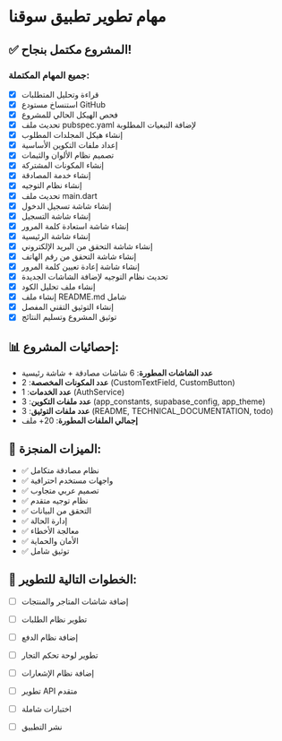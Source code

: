 # مهام تطوير تطبيق سوقنا

## ✅ المشروع مكتمل بنجاح!

### جميع المهام المكتملة:
- [x] قراءة وتحليل المتطلبات
- [x] استنساخ مستودع GitHub
- [x] فحص الهيكل الحالي للمشروع
- [x] تحديث ملف pubspec.yaml لإضافة التبعيات المطلوبة
- [x] إنشاء هيكل المجلدات المطلوب
- [x] إعداد ملفات التكوين الأساسية
- [x] تصميم نظام الألوان والثيمات
- [x] إنشاء المكونات المشتركة
- [x] إنشاء خدمة المصادقة
- [x] إنشاء نظام التوجيه
- [x] تحديث ملف main.dart
- [x] إنشاء شاشة تسجيل الدخول
- [x] إنشاء شاشة التسجيل
- [x] إنشاء شاشة استعادة كلمة المرور
- [x] إنشاء شاشة الرئيسية
- [x] إنشاء شاشة التحقق من البريد الإلكتروني
- [x] إنشاء شاشة التحقق من رقم الهاتف
- [x] إنشاء شاشة إعادة تعيين كلمة المرور
- [x] تحديث نظام التوجيه لإضافة الشاشات الجديدة
- [x] إنشاء ملف تحليل الكود
- [x] إنشاء ملف README.md شامل
- [x] إنشاء التوثيق التقني المفصل
- [x] توثيق المشروع وتسليم النتائج

## 📊 إحصائيات المشروع:
- **عدد الشاشات المطورة**: 6 شاشات مصادقة + شاشة رئيسية
- **عدد المكونات المخصصة**: 2 (CustomTextField, CustomButton)
- **عدد الخدمات**: 1 (AuthService)
- **عدد ملفات التكوين**: 3 (app_constants, supabase_config, app_theme)
- **عدد ملفات التوثيق**: 3 (README, TECHNICAL_DOCUMENTATION, todo)
- **إجمالي الملفات المطورة**: 20+ ملف

## 🎯 الميزات المنجزة:
- ✅ نظام مصادقة متكامل
- ✅ واجهات مستخدم احترافية
- ✅ تصميم عربي متجاوب
- ✅ نظام توجيه متقدم
- ✅ التحقق من البيانات
- ✅ إدارة الحالة
- ✅ معالجة الأخطاء
- ✅ الأمان والحماية
- ✅ توثيق شامل

## 🚀 الخطوات التالية للتطوير:
- [ ] إضافة شاشات المتاجر والمنتجات
- [ ] تطوير نظام الطلبات
- [ ] إضافة نظام الدفع
- [ ] تطوير لوحة تحكم التجار
- [ ] إضافة نظام الإشعارات
- [ ] تطوير API متقدم
- [ ] اختبارات شاملة
- [ ] نشر التطبيق


